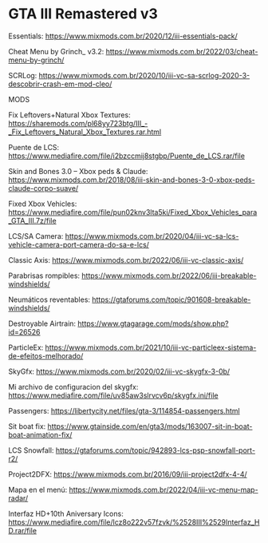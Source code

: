 # GTA III Remastered v3

Essentials: https://www.mixmods.com.br/2020/12/iii-essentials-pack/

Cheat Menu by Grinch_ v3.2: https://www.mixmods.com.br/2022/03/cheat-menu-by-grinch/

SCRLog: https://www.mixmods.com.br/2020/10/iii-vc-sa-scrlog-2020-3-descobrir-crash-em-mod-cleo/

MODS

Fix Leftovers+Natural Xbox Textures: https://sharemods.com/pl68yy723btg/III_-_Fix_Leftovers_Natural_Xbox_Textures.rar.html

Puente de LCS: https://www.mediafire.com/file/i2bzccmij8stgbp/Puente_de_LCS.rar/file

Skin and Bones 3.0 – Xbox peds & Claude: https://www.mixmods.com.br/2018/08/iii-skin-and-bones-3-0-xbox-peds-claude-corpo-suave/

Fixed Xbox Vehicles: https://www.mediafire.com/file/pun02knv3lta5ki/Fixed_Xbox_Vehicles_para_GTA_III.7z/file

LCS/SA Camera: https://www.mixmods.com.br/2020/04/iii-vc-sa-lcs-vehicle-camera-port-camera-do-sa-e-lcs/

Classic Axis: https://www.mixmods.com.br/2022/06/iii-vc-classic-axis/

Parabrisas rompibles: https://www.mixmods.com.br/2022/06/iii-breakable-windshields/

Neumáticos reventables: https://gtaforums.com/topic/901608-breakable-windshields/

Destroyable Airtrain: https://www.gtagarage.com/mods/show.php?id=26526

ParticleEx: https://www.mixmods.com.br/2021/10/iii-vc-particleex-sistema-de-efeitos-melhorado/

SkyGfx: https://www.mixmods.com.br/2020/02/iii-vc-skygfx-3-0b/

Mi archivo de configuracion del skygfx: https://www.mediafire.com/file/uv85aw3slrvcv6p/skygfx.ini/file

Passengers: https://libertycity.net/files/gta-3/114854-passengers.html

Sit boat fix: https://www.gtainside.com/en/gta3/mods/163007-sit-in-boat-boat-animation-fix/

LCS Snowfall: https://gtaforums.com/topic/942893-lcs-psp-snowfall-port-r2/

Project2DFX: https://www.mixmods.com.br/2016/09/iii-project2dfx-4-4/

Mapa en el menú: https://www.mixmods.com.br/2022/04/iii-vc-menu-map-radar/

Interfaz HD+10th Aniversary Icons: https://www.mediafire.com/file/lcz8o222v57fzvk/%2528III%2529Interfaz_HD.rar/file
